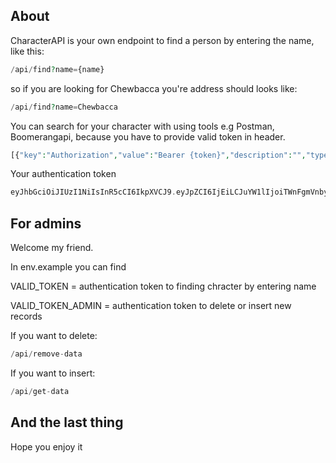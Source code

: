 
## About

CharacterAPI is your own endpoint to find a person by entering the name, like this:

```php
/api/find?name={name}
```

so if you are looking for Chewbacca you're address should looks like:

```php
/api/find?name=Chewbacca
```

You can search for your character with using tools e.g Postman, Boomerangapi, because you have to provide valid token in header.


```php
[{"key":"Authorization","value":"Bearer {token}","description":"","type":"text","enabled":true}]
```

Your authentication token
```php
eyJhbGciOiJIUzI1NiIsInR5cCI6IkpXVCJ9.eyJpZCI6IjEiLCJuYW1lIjoiTWnFgmVnbyBkbmlhIn0.qqaHR_nnL51A1wWL0SbsADqK2qzxI_HIKQvnfRvNs_E
```
## For admins 

Welcome my friend. 

In env.example you can find

VALID_TOKEN = authentication token to finding chracter by entering name

VALID_TOKEN_ADMIN = authentication token to delete or insert new records

If you want to delete: 
```php
/api/remove-data
```

If you want to insert: 

```php
/api/get-data
```

## And the last thing

Hope you enjoy it
